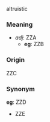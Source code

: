altruistic
### Meaning
+ _adj_: ZZA
    + __eg__: ZZB

### Origin

ZZC

### Synonym

__eg__: ZZD

+ ZZE


